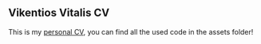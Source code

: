 ## Vikentios Vitalis CV
This is my [personal CV](https://vikentiosvitalis.github.io/vikentios-vitalis-cv.github.io/), you can find all the used code in the assets folder!
